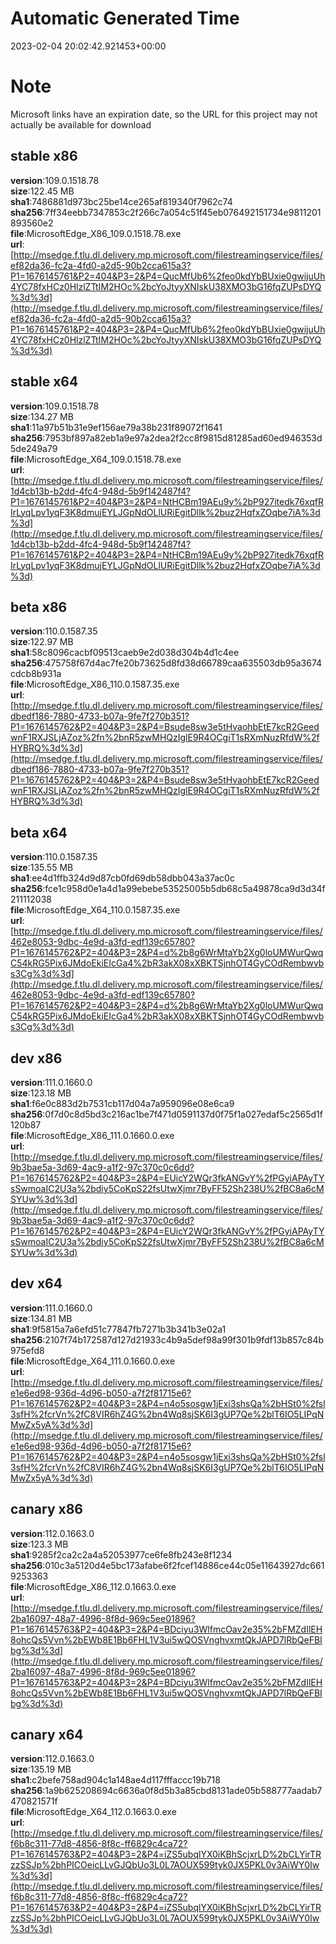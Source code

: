 # Automatic Generated Time
2023-02-04 20:02:42.921453+00:00

# Note
Microsoft links have an expiration date, so the URL for this project may not actually be available for download

## stable x86
**version**:109.0.1518.78  
**size**:122.45 MB  
**sha1**:7486881d973bc25be14ce265af819340f7962c74  
**sha256**:7ff34eebb7347853c2f266c7a054c51f45eb076492151734e9811201893560e2  
**file**:MicrosoftEdge_X86_109.0.1518.78.exe  
**url**:[http://msedge.f.tlu.dl.delivery.mp.microsoft.com/filestreamingservice/files/ef82da36-fc2a-4fd0-a2d5-90b2cca615a3?P1=1676145761&P2=404&P3=2&P4=QucMfUb6%2feo0kdYbBUxie0gwijuUh4YC78fxHCz0HlzlZTtIM2HOc%2bcYoJtyyXNIskU38XMO3bG16fqZUPsDYQ%3d%3d](http://msedge.f.tlu.dl.delivery.mp.microsoft.com/filestreamingservice/files/ef82da36-fc2a-4fd0-a2d5-90b2cca615a3?P1=1676145761&P2=404&P3=2&P4=QucMfUb6%2feo0kdYbBUxie0gwijuUh4YC78fxHCz0HlzlZTtIM2HOc%2bcYoJtyyXNIskU38XMO3bG16fqZUPsDYQ%3d%3d)  

## stable x64
**version**:109.0.1518.78  
**size**:134.27 MB  
**sha1**:11a97b51b31e9ef156ae79a38b231f89072f1641  
**sha256**:7953bf897a82eb1a9e97a2dea2f2cc8f9815d81285ad60ed946353d5de249a79  
**file**:MicrosoftEdge_X64_109.0.1518.78.exe  
**url**:[http://msedge.f.tlu.dl.delivery.mp.microsoft.com/filestreamingservice/files/1d4cb13b-b2dd-4fc4-948d-5b9f142487f4?P1=1676145761&P2=404&P3=2&P4=NtHCBm19AEu9y%2bP927itedk76xqfRIrLyqLpv1yqF3K8dmujEYLJGpNdOLlURiEgitDllk%2buz2HqfxZOqbe7iA%3d%3d](http://msedge.f.tlu.dl.delivery.mp.microsoft.com/filestreamingservice/files/1d4cb13b-b2dd-4fc4-948d-5b9f142487f4?P1=1676145761&P2=404&P3=2&P4=NtHCBm19AEu9y%2bP927itedk76xqfRIrLyqLpv1yqF3K8dmujEYLJGpNdOLlURiEgitDllk%2buz2HqfxZOqbe7iA%3d%3d)  

## beta x86
**version**:110.0.1587.35  
**size**:122.97 MB  
**sha1**:58c8096cacbf09513caeb9e2d038d304b4d1c4ee  
**sha256**:475758f67d4ac7fe20b73625d8fd38d66789caa635503db95a3674cdcb8b931a  
**file**:MicrosoftEdge_X86_110.0.1587.35.exe  
**url**:[http://msedge.f.tlu.dl.delivery.mp.microsoft.com/filestreamingservice/files/dbedf186-7880-4733-b07a-9fe7f270b351?P1=1676145762&P2=404&P3=2&P4=Bsude8sw3e5tHvaohbEtE7kcR2GeedwnF1RXJSLjAZoz%2fn%2bnR5zwMHQzIglE9R4OCgiT1sRXmNuzRfdW%2fHYBRQ%3d%3d](http://msedge.f.tlu.dl.delivery.mp.microsoft.com/filestreamingservice/files/dbedf186-7880-4733-b07a-9fe7f270b351?P1=1676145762&P2=404&P3=2&P4=Bsude8sw3e5tHvaohbEtE7kcR2GeedwnF1RXJSLjAZoz%2fn%2bnR5zwMHQzIglE9R4OCgiT1sRXmNuzRfdW%2fHYBRQ%3d%3d)  

## beta x64
**version**:110.0.1587.35  
**size**:135.55 MB  
**sha1**:ee4d1ffb324d9d87cb0fd69db58dbb043a37ac0c  
**sha256**:fce1c958d0e1a4d1a99ebebe53525005b5db68c5a49878ca9d3d34f211112038  
**file**:MicrosoftEdge_X64_110.0.1587.35.exe  
**url**:[http://msedge.f.tlu.dl.delivery.mp.microsoft.com/filestreamingservice/files/462e8053-9dbc-4e9d-a3fd-edf139c65780?P1=1676145762&P2=404&P3=2&P4=d%2b8g6WrMtaYb2Xg0loUMWurQwqC54kRG5Pix6JMdoEkiEIcGa4%2bR3akX08xXBKTSjnhOT4GyCOdRembwvbs3Cg%3d%3d](http://msedge.f.tlu.dl.delivery.mp.microsoft.com/filestreamingservice/files/462e8053-9dbc-4e9d-a3fd-edf139c65780?P1=1676145762&P2=404&P3=2&P4=d%2b8g6WrMtaYb2Xg0loUMWurQwqC54kRG5Pix6JMdoEkiEIcGa4%2bR3akX08xXBKTSjnhOT4GyCOdRembwvbs3Cg%3d%3d)  

## dev x86
**version**:111.0.1660.0  
**size**:123.18 MB  
**sha1**:f6e0c883d2b7531cb117d04a7a959096e08e6ca9  
**sha256**:0f7d0c8d5bd3c216ac1be7f471d0591137d0f75f1a027edaf5c2565d1f120b87  
**file**:MicrosoftEdge_X86_111.0.1660.0.exe  
**url**:[http://msedge.f.tlu.dl.delivery.mp.microsoft.com/filestreamingservice/files/9b3bae5a-3d69-4ac9-a1f2-97c370c0c6dd?P1=1676145762&P2=404&P3=2&P4=EUicY2WQr3fkANGvY%2fPGyiAPAyTYsSwmoaIC2U3a%2bdiy5CoKpS22fsUtwXjmr7ByFF52Sh238U%2fBC8a6cMSYUw%3d%3d](http://msedge.f.tlu.dl.delivery.mp.microsoft.com/filestreamingservice/files/9b3bae5a-3d69-4ac9-a1f2-97c370c0c6dd?P1=1676145762&P2=404&P3=2&P4=EUicY2WQr3fkANGvY%2fPGyiAPAyTYsSwmoaIC2U3a%2bdiy5CoKpS22fsUtwXjmr7ByFF52Sh238U%2fBC8a6cMSYUw%3d%3d)  

## dev x64
**version**:111.0.1660.0  
**size**:134.81 MB  
**sha1**:9f5815a7a6efd51c77847fb7271b3b341b3e02a1  
**sha256**:2107f74b172587d127d21933c4b9a5def98a99f301b9fdf13b857c84b975efd8  
**file**:MicrosoftEdge_X64_111.0.1660.0.exe  
**url**:[http://msedge.f.tlu.dl.delivery.mp.microsoft.com/filestreamingservice/files/e1e6ed98-936d-4d96-b050-a7f2f81715e6?P1=1676145762&P2=404&P3=2&P4=n4o5sosgw1jExi3shsQa%2bHSt0%2fsl3sfH%2fcrVn%2fC8VIR6hZ4G%2bn4Wq8sjSK6I3gUP7Qe%2blT6IO5LIPqNMwZx5yA%3d%3d](http://msedge.f.tlu.dl.delivery.mp.microsoft.com/filestreamingservice/files/e1e6ed98-936d-4d96-b050-a7f2f81715e6?P1=1676145762&P2=404&P3=2&P4=n4o5sosgw1jExi3shsQa%2bHSt0%2fsl3sfH%2fcrVn%2fC8VIR6hZ4G%2bn4Wq8sjSK6I3gUP7Qe%2blT6IO5LIPqNMwZx5yA%3d%3d)  

## canary x86
**version**:112.0.1663.0  
**size**:123.3 MB  
**sha1**:9285f2ca2c2a4a52053977ce6fe8fb243e8f1234  
**sha256**:010c3a5120d4e5bc173afabe6f2fcef14886ce44c05e11643927dc6619253363  
**file**:MicrosoftEdge_X86_112.0.1663.0.exe  
**url**:[http://msedge.f.tlu.dl.delivery.mp.microsoft.com/filestreamingservice/files/2ba16097-48a7-4996-8f8d-969c5ee01896?P1=1676145763&P2=404&P3=2&P4=BDciyu3WlfmcOav2e35%2bFMZdIlEH8ohcQs5Vvn%2bEWb8E1Bb6FHL1V3ui5wQOSVnghvxmtQkJAPD7lRbQeFBIbg%3d%3d](http://msedge.f.tlu.dl.delivery.mp.microsoft.com/filestreamingservice/files/2ba16097-48a7-4996-8f8d-969c5ee01896?P1=1676145763&P2=404&P3=2&P4=BDciyu3WlfmcOav2e35%2bFMZdIlEH8ohcQs5Vvn%2bEWb8E1Bb6FHL1V3ui5wQOSVnghvxmtQkJAPD7lRbQeFBIbg%3d%3d)  

## canary x64
**version**:112.0.1663.0  
**size**:135.19 MB  
**sha1**:c2befe758ad904c1a148ae4d117fffaccc19b718  
**sha256**:1a9b625208694c6636a0f8d5b3a85cbd8131ade05b588777aadab7470821571f  
**file**:MicrosoftEdge_X64_112.0.1663.0.exe  
**url**:[http://msedge.f.tlu.dl.delivery.mp.microsoft.com/filestreamingservice/files/f6b8c311-77d8-4856-8f8c-ff6829c4ca72?P1=1676145763&P2=404&P3=2&P4=iZS5ubqlYX0iKBhScjxrLD%2bCLYirTRzzSSJp%2bhPICOeicLLvGJQbUo3L0L7AOUX599tyk0JX5PKL0v3AiWY0Iw%3d%3d](http://msedge.f.tlu.dl.delivery.mp.microsoft.com/filestreamingservice/files/f6b8c311-77d8-4856-8f8c-ff6829c4ca72?P1=1676145763&P2=404&P3=2&P4=iZS5ubqlYX0iKBhScjxrLD%2bCLYirTRzzSSJp%2bhPICOeicLLvGJQbUo3L0L7AOUX599tyk0JX5PKL0v3AiWY0Iw%3d%3d)  


